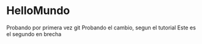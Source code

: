 # HelloMundo
Probando por primera vez git
Probando el cambio, segun el tutorial
Este es el segundo en brecha 
